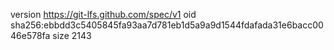 version https://git-lfs.github.com/spec/v1
oid sha256:ebbdd3c5405845fa93aa7d781eb1d5a9a9d1544fdafada31e6bacc0046e578fa
size 2143
